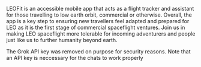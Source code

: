 LEOFit is an accessible mobile app that acts as a flight tracker and assistant for those travelling to low earth orbit, commercial or otherwise. Overall, the app is a key step to ensuring new travellers feel adapted and prepared for LEO as it is the first stage of commercial spaceflight ventures. Join us in making LEO spaceflight more tolerable for incoming adventurers and people just like us to further humanity beyond earth.

The Grok API key was removed on purpose for security reasons. Note that an API key is neccessary for the chats to work properly
